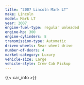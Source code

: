 ```yaml
---
title: "2007 Lincoln Mark LT"
make: Lincoln
model: Mark LT
year: 2007
engine-fuel-type: regular unleaded
engine-hp: 300
engine-cylinders: 8
transmission-type: Automatic
driven-wheels: Rear wheel drive
number-of-doors: 4
market-category: Luxury
vehicle-size: Large
vehicle-style: Crew Cab Pickup
---
```


{{< car_info >}}
